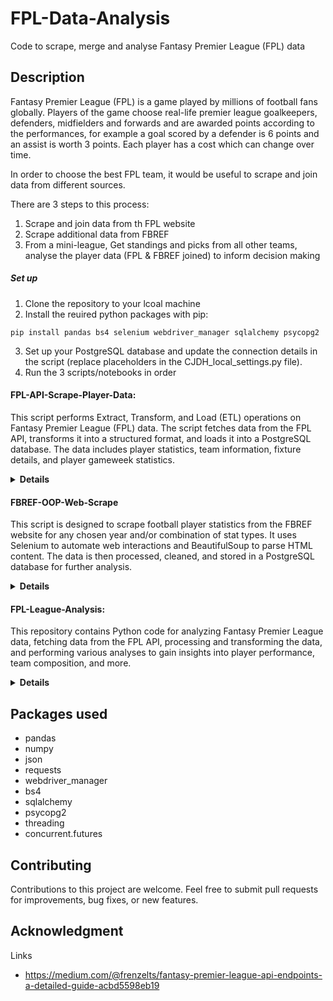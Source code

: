 # FPL-Data-Analysis

Code to scrape, merge and analyse Fantasy Premier League (FPL) data

## Description

Fantasy Premier League (FPL) is a game played by millions of football fans globally. Players of the game choose real-life premier league goalkeepers, defenders, midfielders and forwards and are awarded points according to the performances, for example a goal scored by a defender is 6 points and an assist is worth 3 points. Each player has a cost which can change over time.

In order to choose the best FPL team, it would be useful to scrape and join data from different sources.

There are 3 steps to this process:
1. Scrape and join data from th FPL website
2. Scrape additional data from FBREF
3. From a mini-league,  Get standings and picks from all other teams, analyse the player data (FPL & FBREF joined) to inform decision making

##### Set up
1. Clone the repository to your lcoal machine
2. Install the reuired python packages with pip:
```
pip install pandas bs4 selenium webdriver_manager sqlalchemy psycopg2
```
3. Set up your PostgreSQL database and update the connection details in the script (replace placeholders in the CJDH_local_settings.py file).
4. Run the 3 scripts/notebooks in order


#### FPL-API-Scrape-Player-Data:
This script performs Extract, Transform, and Load (ETL) operations on Fantasy Premier League (FPL) data. The script fetches data from the FPL API, transforms it into a structured format, and loads it into a PostgreSQL database. The data includes player statistics, team information, fixture details, and player gameweek statistics.


<details>
<summary><strong>Details</strong></summary>

The script fetches data, creates staging tables for the following tables in postgreSQL:

| Tables         | Description                                       |
| -------------  | -------------                                     |
| player         | Season summary info for each player               |
| teams          | Info for each team                                |
| fixtures       | Info for each match in the 2023/24 season         |
| player_details | Gameweek info for each player for every gameweek  |

##### Results

The script generates a CSV file named playergw_updated.csv containing joined data from the player gameweek table and player details data. This file can be found in the data directory.

</details>

#### FBREF-OOP-Web-Scrape
This script is designed to scrape football player statistics from the FBREF website for any chosen year and/or combination of stat types. It uses Selenium to automate web interactions and BeautifulSoup to parse HTML content. The data is then processed, cleaned, and stored in a PostgreSQL database for further analysis.

<details>
<summary><strong>Details</strong></summary>

##### Script Details
The script consists of several classes:
* Web_Scraper: Handles the web scraping process using Selenium and provides methods to fetch HTML content.
* League: Parses the HTML content to extract player data and column names.
* Player: Processes player data, fetches additional stats, and organizes the data for each player.
* main: Brings together all functions, scrapes data for multiple seasons, and stores the data in a PostgreSQL database.

</details>

#### FPL-League-Analysis:
This repository contains Python code for analyzing Fantasy Premier League data, fetching data from the FPL API, processing and transforming the data, and performing various analyses to gain insights into player performance, team composition, and more.

<details>
<summary><strong>Details</strong></summary>

The code performs the following tasks:
* Fetches league standings data from the FPL API.
* Collects member IDs and player names from the league data.
* Determines the maximum gameweek available for each member.
* Retrieves member's picks data for each gameweek.
* Loads data into a PostgreSQL database.
* Performs analysis to provide insights on team composition, player selections, and more.

##### Results

The code generates CSV files containing gameweek-level analysis and member picks data:
* DIVX_gameweek_updated.csv: Gameweek-level analysis with formation, captain selection, and more.
* DIVX_picks_updated.csv: Member's picks data for each gameweek.
* The notebook takes approx. 5 minutes to run for a league with 17 members

A summary of the insight provided is where transfer suggestions are made, maximising the difference between the expected gain of bringing in a new player relative to the other members of my mini-league (expected points * 1-ownership rate) minus the expected loss of taking out a player relative to the other members of my mini-league (expected points * ownership rate). In GW1 this table looked like this:

| web_name    | element | element_type | now_cost | multiplier | multiplier_myteam | own_rate | ep_next | expected_gain | expected_loss_on_transfer | affordable_suggested_transfer | suggested_transfer_gain |
|-------------|---------|--------------|----------|------------|-------------------|----------|---------|---------------|---------------------------|-------------------------------|------------------------|
| Chilwell    | 195     | 2            | 56       | 4.0        | 1                 | 0.2500   | 2.6     | 1.95000       | 0.65000                   | [Rúben, 0.0, 3.1, 3.1, 2.45] | 2.45                   |
| Watkins     | 60      | 4            | 80       | 3.0        | 1                 | 0.1875   | 2.6     | 2.11250       | 0.48750                   | [Darwin, 0.062, 2.9, 2.72, 2.23] | 2.23                   |
| B.Fernandes | 373     | 3            | 85       | 5.0        | 1                 | 0.3125   | 3.4     | 2.33750       | 1.06250                   | [Ødegaard, 0.062, 3.4, 3.19, 2.12] | 2.12                   |
| Martinelli  | 12      | 3            | 80       | 6.0        | 1                 | 0.3750   | 3.3     | 2.06250       | 1.23750                   | [Havertz, 0.062, 3.1, 2.91, 1.67] | 1.67                   |
| Onana       | 597     | 1            | 50       | 7.0        | 1                 | 0.4375   | 3.7     | 2.08125       | 1.61875                   | [Ramsdale, 0.125, 3.7, 3.24, 1.62] | 1.62                   |
| Rashford    | 396     | 3            | 90       | 8.0        | 1                 | 0.5000   | 3.5     | 1.75000       | 1.75000                   | [Ødegaard, 0.062, 3.4, 3.19, 1.44] | 1.44                   |
| Estupiñan   | 131     | 2            | 51       | 10.0       | 1                 | 0.6250   | 2.4     | 0.90000       | 1.50000                   | [Walker, 0.0, 2.8, 2.8, 1.3] | 1.30                   |
| Gabriel     | 5       | 2            | 50       | 9.0        | 1                 | 0.5625   | 2.8     | 1.22500       | 1.57500                   | [Walker, 0.0, 2.8, 2.8, 1.22] | 1.22                   |
| Beyer       | 160     | 2            | 40       | 0.0        | 0                 | 0.0000   | 0.0     | 0.00000       | 0.00000                   | [Chambers, 0.0, 1.0, 1.0, 1.0] | 1.00                   |
| Turner      | 28      | 1            | 40       | 0.0        | 0                 | 0.0000   | 1.5     | 0.00000       | 0.00000                   | [Areola, 0.0, 1.0, 1.0, 1.0] | 1.00                   |
| Mubama      | 538     | 4            | 45       | 0.0        | 0                 | 0.0000   | 1.0     | 0.00000       | 0.00000                   | [Archer, 0.0, 1.0, 1.0, 1.0] | 1.00                   |
| Mitoma      | 143     | 3            | 65       | 12.0       | 1                 | 0.7500   | 2.3     | 0.57500       | 1.72500                   | [Gibbs-White, 0.0, 2.7, 2.7, 0.98] | 0.98                   |
| Baldock     | 473     | 2            | 40       | 1.0        | 0                 | 0.0625   | 0.5     | -0.03125      | 0.03125                   | [Chambers, 0.0, 1.0, 1.0, 0.97] | 0.97                   |
| Saka        | 19      | 3            | 86       | 12.0       | 1                 | 0.7500   | 3.4     | 0.85000       | 2.55000                   | [Ødegaard, 0.062, 3.4, 3.19, 0.64] | 0.64                   |
| Haaland     | 355     | 4            | 140      | 26.0       | 2                 | 1.6250   | 4.5     | 1.68750       | 7.31250                   | [nan, nan, nan, nan, nan] | NaN                    |

From this table I can tell that the highest gain in expected points would be in transferring out Ben Chilwell for Ruben Dias

</details>


## Packages used
* pandas
* numpy
* json
* requests
* webdriver_manager
* bs4
* sqlalchemy
* psycopg2
* threading
* concurrent.futures


## Contributing
Contributions to this project are welcome. Feel free to submit pull requests for improvements, bug fixes, or new features.

## Acknowledgment

Links
* https://medium.com/@frenzelts/fantasy-premier-league-api-endpoints-a-detailed-guide-acbd5598eb19